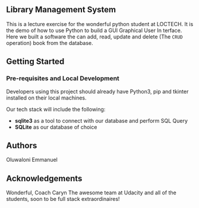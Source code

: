 ## Library Management System

This is a lecture exercise for the wonderful python student at LOCTECH. It is the demo of how to use Python to build a GUI Graphical User In terface. Here we built a software the can add, read, update and delete (The `CRUD` operation) book from the database.

## Getting Started

### Pre-requisites and Local Development

Developers using this project should already have Python3, pip and tkinter installed on their local machines.

Our tech stack will include the following:

- **sqlite3** as a tool to connect with our database and perform SQL Query
- **SQLite** as our database of choice

## Authors

Oluwaloni Emmanuel

## Acknowledgements

Wonderful, Coach Caryn
The awesome team at Udacity and all of the students, soon to be full stack extraordinaires!
